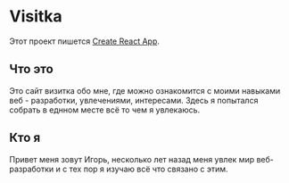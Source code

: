 # Visitka 

Этот проект пишется [Create React App](https://github.com/facebook/create-react-app).

## Что это
Это сайт визитка обо мне, где можно ознакомится с моими навыками веб - разработки, увлечениями, интересами. Здесь я попытался собрать в еднном месте всё то чем я увлекаюсь. 

## Кто я 
Привет меня зовут Игорь, несколько лет назад меня увлек мир веб-разработки и с тех пор я изучаю всё что связано с этим.
